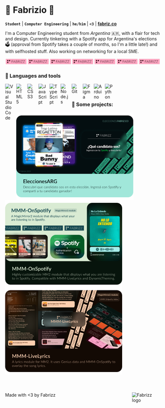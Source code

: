 # 🧸 Fabrizio 🧸
**`Student`** | **`Computer Engineering`** | **`he/him`** | **`<3`** | **[fabriz.co](https://fabriz.co)**

I'm a Computer Engineering student from _Argentina_ 🇦🇷, with a flair for tech and design. Currently tinkering with a Spotify app for Argentina's elections 🗳️ (approval from Spotify takes a couple of months, so I'm a little late!) and with selfhosted stuff. Also working on networking for a local SME.

[<img alt="Fabrizz Logo" src="/assets/fabrizz_logo_train_pinkred.svg?raw=true&sanitize=true" />](https://fabriz.co)

### 🧉 Languages and tools
<img align="left" alt="Visual Studio Code" width="26px" src="https://cdn.jsdelivr.net/gh/devicons/devicon/icons/vscode/vscode-original.svg" style="padding-right:10px;" />
<img align="left" alt="HTML5" width="26px" src="https://cdn.jsdelivr.net/gh/devicons/devicon/icons/html5/html5-original.svg" style="padding-right:10px;" />
<img align="left" alt="CSS3" width="26px" src="https://cdn.jsdelivr.net/gh/devicons/devicon/icons/css3/css3-original.svg" style="padding-right:10px;" />
<img align="left" alt="JavaScript" width="26px" src="https://cdn.jsdelivr.net/gh/devicons/devicon/icons/javascript/javascript-original.svg" style="padding-right:10px;" />
<img align="left" alt="TypeScript" width="26px" src="https://cdn.jsdelivr.net/gh/devicons/devicon/icons/typescript/typescript-original.svg" style="padding-right:10px;" />
<img align="left" alt="Node.js" width="26px" src="https://cdn.jsdelivr.net/gh/devicons/devicon/icons/nodejs/nodejs-original.svg" style="padding-right:10px;" />
<img align="left" alt="Git" width="26px" src="https://cdn.jsdelivr.net/gh/devicons/devicon/icons/git/git-original.svg" style="padding-right:10px;" />
<img align="left" alt="Figma" width="26px" src="https://cdn.jsdelivr.net/gh/devicons/devicon/icons/figma/figma-original.svg" style="padding-right:10px;" />
<img align="left" alt="Arduino" width="26px" src="https://cdn.jsdelivr.net/gh/devicons/devicon/icons/arduino/arduino-original.svg" style="padding-right:10px;" />
<img align="left" alt="Python" width="26px" src="https://cdn.jsdelivr.net/gh/devicons/devicon/icons/python/python-original.svg" style="padding-right:10px;" />

<br />
<br />

### 🧱 Some projects:
[<img align="left" alt="EleccionesArg" width="380px" src="/assets/EARG-card.png?raw=true" style="padding-right:30px;" />](https://elecciones.fabriz.co)
[<img align="left" alt="OnSpotify" width="380px" src="/assets/ONSP-card.png?raw=true" style="padding-right:30px;" />](https://github.com/Fabrizz/MMM-OnSpotify)
[<img align="left" alt="LiveLyrics" width="380px" src="/assets/LILY-card.png?raw=true" style="padding-right:30px;" />](ttps://github.com/Fabrizz/MMM-LiveLyrics)

![Hidden](/assets/spacer.png?raw=true)

#

[<img alt="Fabrizz logo" src="https://github.com/Fabrizz/MMM-OnSpotify/assets/65259076/baee1856-e513-4523-99f8-fc59c6cd4959" width="92" align="right">](https://fabriz.co)
<p align="left">Made with <3 by Fabrizz</p>

